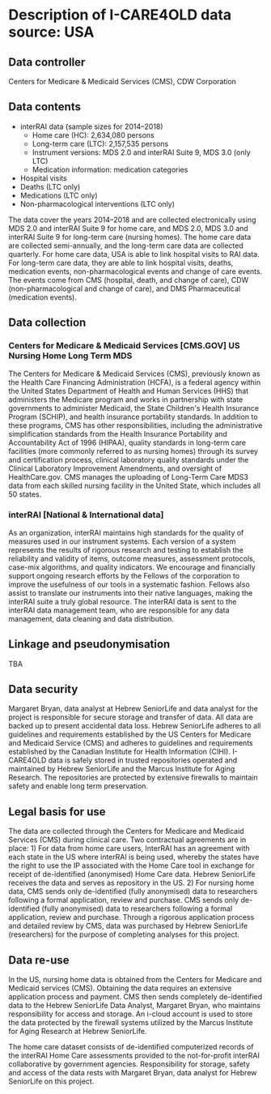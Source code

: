 # Description of I-CARE4OLD data source: USA

## Data controller

Centers for Medicare & Medicaid Services (CMS), CDW Corporation

## Data contents

* interRAI data (sample sizes for 2014–2018)
    - Home care (HC): 2,634,080 persons
    - Long-term care (LTC): 2,157,535 persons
    - Instrument versions: MDS 2.0 and interRAI Suite 9, MDS 3.0 (only LTC)
    - Medication information: medication categories
* Hospital visits
* Deaths (LTC only)
* Medications (LTC only)
* Non-pharmacological interventions (LTC only)

The data cover the years 2014–2018 and are collected electronically using MDS 2.0 and interRAI Suite 9 for home care, and MDS 2.0, MDS 3.0 and interRAI Suite 9 for long-term care (nursing homes). The home care data are collected semi-annually, and the long-term care data are collected quarterly. For home care data, USA is able to link hospital visits to RAI data. For long-term care data, they are able to link hospital visits, deaths, medication events, non-pharmacological events and change of care events. The events come from CMS (hospital, death, and change of care), CDW (non-pharmacological and change of care), and DMS Pharmaceutical (medication events).

## Data collection

### Centers for Medicare & Medicaid Services [CMS.GOV] US Nursing Home Long Term MDS

The Centers for Medicare & Medicaid Services (CMS), previously known as the Health Care Financing Administration (HCFA), is a federal agency within the United States Department of Health and Human Services (HHS) that administers the Medicare program and works in partnership with state governments to administer Medicaid, the State Children's Health Insurance Program (SCHIP), and health insurance portability standards. In addition to these programs, CMS has other responsibilities, including the administrative simplification standards from the Health Insurance Portability and Accountability Act of 1996 (HIPAA), quality standards in long-term care facilities (more commonly referred to as nursing homes) through its survey and certification process, clinical laboratory quality standards under the Clinical Laboratory Improvement Amendments, and oversight of HealthCare.gov. CMS manages the uploading of Long-Term Care MDS3 data from each skilled nursing facility in the United State, which includes all 50 states.

### interRAI [National & International data]

As an organization, interRAI maintains high standards for the quality of measures used in our instrument systems. Each version of a system represents the results of rigorous research and testing to establish the reliability and validity of items, outcome measures, assessment protocols, case-mix algorithms, and quality indicators. We encourage and financially support ongoing research efforts by the Fellows of the corporation to improve the usefulness of our tools in a systematic fashion.  Fellows also assist to translate our instruments into their native languages, making the interRAI suite a truly global resource. The interRAI data is sent to the interRAI data management team, who are responsible for any data management, data cleaning and data distribution.

## Linkage and pseudonymisation

TBA

## Data security

Margaret Bryan, data analyst at Hebrew SeniorLife and data analyst for the project is responsible for secure storage and transfer of data. All data are backed up to present accidental data loss. Hebrew SeniorLife adheres to all guidelines and requirements established by the US Centers for Medicare and Medicaid Service (CMS) and adheres to guidelines and requirements established by the Canadian Institute for Health Information (CIHI). I-CARE4OLD data is safely stored in trusted repositories operated and maintained by Hebrew SeniorLife and the Marcus Institute for Aging Research. The repositories are protected by extensive firewalls to maintain safety and enable long term preservation.

## Legal basis for use

The data are collected through the Centers for Medicare and Medicaid Services (CMS) during clinical care. Two contractual agreements are in place: 1) For data from home care users, InterRAI has an agreement with each state in the US where interRAI is being used, whereby the states have the right to use the IP associated with the Home Care tool in exchange for receipt of de-identified (anonymised) Home Care data. Hebrew SeniorLife receives the data and serves as repository in the US. 2) For nursing home data, CMS sends only de-identified (fully anonymised) data to researchers following a formal application, review and purchase. CMS sends only de-identified (fully anonymised) data to researchers following a formal application, review and purchase. Through a rigorous application process and detailed review by CMS, data was purchased by Hebrew SeniorLife (researchers) for the purpose of completing analyses for this project.

## Data re-use

In the US, nursing home data is obtained from the Centers for Medicare and Medicaid services (CMS). Obtaining the data requires an extensive application process and payment. CMS then sends completely de-identified data to the Hebrew SeniorLife Data Analyst, Margaret Bryan, who maintains responsibility for access and storage. An i-cloud account is used to store the data protected by the firewall systems utilized by the Marcus Institute for Aging Research at Hebrew SeniorLife.

The home care dataset consists of de-identified computerized records of the interRAI Home Care assessments provided to the not-for-profit interRAI collaborative by government agencies. Responsibility for storage, safety and access of the data rests with Margaret Bryan, data analyst for Hebrew SeniorLife on this project. 